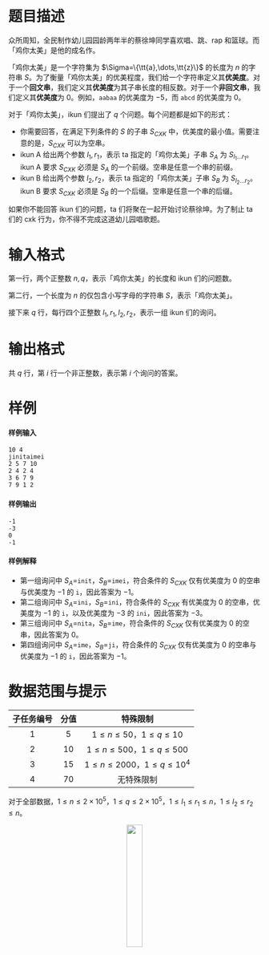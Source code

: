 
# 题目描述

众所周知，全民制作幼儿园园龄两年半的蔡徐坤同学喜欢唱、跳、rap 和篮球。而「鸡你太美」是他的成名作。

「鸡你太美」是一个字符集为 $\Sigma=\{\tt{a},\dots,\tt{z}\}$ 的长度为 $n$ 的字符串 $S$。为了衡量「鸡你太美」的优美程度，我们给一个字符串定义其**优美度**。对于一个**回文串**，我们定义其**优美度**为其子串长度的相反数。对于一个**非回文串**，我们定义其**优美度**为 $0$。例如，`aabaa` 的优美度为 $-5$，而 `abcd` 的优美度为 $0$。

对于「鸡你太美」，ikun 们提出了 $q$ 个问题。每个问题都是如下的形式：

+ 你需要回答，在满足下列条件的 $S$ 的子串 $S_{CXK}$ 中，优美度的最小值。需要注意的是，$S_{CXK}$ 可以为空串。
+ ikun A 给出两个参数 $l_1,r_1$，表示 ta 指定的「鸡你太美」子串 $S_A$ 为 $S_{l_1\dots r_1}$。ikun A 要求 $S_{CXK}$ 必须是 $S_A$ 的一个前缀。空串是任意一个串的前缀。
+ ikun B 给出两个参数 $l_2,r_2$，表示 ta 指定的「鸡你太美」子串 $S_B$ 为 $S_{l_2\dots r_2}$。ikun B 要求 $S_{CXK}$ 必须是 $S_B$ 的一个后缀。空串是任意一个串的后缀。

如果你不能回答 ikun 们的问题，ta 们将聚在一起开始讨论蔡徐坤。为了制止 ta 们的 cxk 行为，你不得不完成这道幼儿园唱歌题。

# 输入格式

第一行，两个正整数 $n,q$，表示「鸡你太美」的长度和 ikun 们的问题数。

第二行，一个长度为 $n$ 的仅包含小写字母的字符串 $S$，表示「鸡你太美」。

接下来 $q$ 行，每行四个正整数 $l_1,r_1,l_2,r_2$，表示一组 ikun 们的询问。

# 输出格式

共 $q$ 行，第 $i$ 行一个非正整数，表示第 $i$ 个询问的答案。

# 样例

#### 样例输入

```plain
10 4
jinitaimei
2 5 7 10
2 4 2 4
3 6 7 9
7 9 1 2
```

#### 样例输出

```plain
-1
-3
0
-1
```

#### 样例解释

+ 第一组询问中 $S_A$=`init`，$S_B$=`imei`，符合条件的 $S_{CXK}$ 仅有优美度为 $0$ 的空串与优美度为 $-1$ 的 `i`，因此答案为 $-1$。
+ 第二组询问中 $S_A$=`ini`，$S_B$=`ini`，符合条件的 $S_{CXK}$ 有优美度为 $0$ 的空串，优美度为 $-1$ 的 `i`，以及优美度为 $-3$ 的 `ini`，因此答案为 $-3$。
+ 第三组询问中 $S_A$=`nita`，$S_B$=`ime`，符合条件的 $S_{CXK}$ 仅有优美度为 $0$ 的空串，因此答案为 $0$。
+ 第四组询问中 $S_A$=`ime`，$S_B$=`ji`，符合条件的 $S_{CXK}$ 仅有优美度为 $0$ 的空串与优美度为 $-1$ 的 `i`，因此答案为 $-1$。

# 数据范围与提示

|子任务编号|分值|特殊限制|
|:-:|:-:|:-:|
|1|5|$1\leq n\leq 50$，$1\leq q\leq 10$|
|2|10|$1\leq n\leq 500$，$1\leq q\leq 500$|
|3|15|$1\leq n\leq 2000$，$1\leq q\leq 10^4$|
|4|70|无特殊限制|

对于全部数据，$1\leq n\leq 2\times 10^5$，$1\leq q\leq 2\times 10^5$，$1\leq l_1\leq r_1\leq n$，$1\leq l_2\leq r_2\leq n$。

<center><img src="source/loj/6626/img/aHR0cHM6Ly9hbHBoYTEwMjIuaW1nLmloY3IudG9wL2N4ay5qcGc=.jpg" width="25%"></center>

